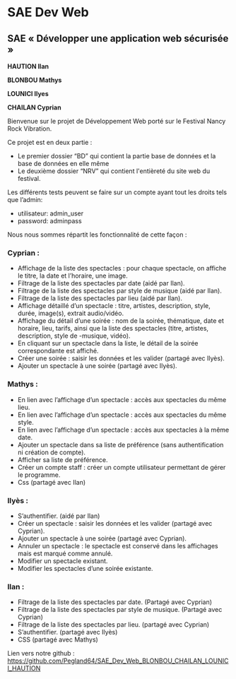 # SAE Dev Web
## SAE « Développer une application web sécurisée »

**HAUTION Ilan**

**BLONBOU Mathys**

**LOUNICI Ilyes**

**CHAILAN Cyprian**

Bienvenue sur le projet de Développement Web porté sur le Festival Nancy Rock Vibration.

Ce projet est en deux partie :
- Le premier dossier “BD” qui contient la partie base de données et la base de données en elle même
- Le deuxième dossier “NRV” qui contient l'entièreté du site web du festival.

Les différents tests peuvent se faire sur un compte ayant tout les droits tels que l’admin:
- utilisateur: admin_user
- password: adminpass


Nous nous sommes répartit les fonctionnalité de cette façon :

### Cyprian :

- Affichage de la liste des spectacles : pour chaque spectacle, on affiche le titre, la date et l’horaire, une image.
- Filtrage de la liste des spectacles par date (aidé par Ilan).
- Filtrage de la liste des spectacles par style de musique (aidé par Ilan).
- Filtrage de la liste des spectacles par lieu (aidé par Ilan).
- Affichage détaillé d’un spectacle : titre, artistes, description, style, durée, image(s), extrait audio/vidéo.
- Affichage du détail d’une soirée : nom de la soirée, thématique, date et horaire, lieu, tarifs, ainsi que la liste des spectacles (titre, artistes, description, style de -musique, vidéo).
- En cliquant sur un spectacle dans la liste, le détail de la soirée correspondante est affiché.
- Créer une soirée : saisir les données et les valider (partagé avec Ilyès).
- Ajouter un spectacle à une soirée (partagé avec Ilyès).

### Mathys :
- En lien avec l’affichage d’un spectacle : accès aux spectacles du même lieu.
- En lien avec l’affichage d’un spectacle : accès aux spectacles du même style.
- En lien avec l’affichage d’un spectacle : accès aux spectacles à la même date.
- Ajouter un spectacle dans sa liste de préférence (sans authentification ni création de compte).
- Afficher sa liste de préférence.
- Créer un compte staff : créer un compte utilisateur permettant de gérer le programme.
- Css (partagé avec Ilan)

### Ilyès :
- S’authentifier. (aidé par Ilan)
- Créer un spectacle : saisir les données et les valider (partagé avec Cyprian).
- Ajouter un spectacle à une soirée (partagé avec Cyprian).
- Annuler un spectacle : le spectacle est conservé dans les affichages mais est marqué comme annulé.
- Modifier un spectacle existant.
- Modifier les spectacles d’une soirée existante.

### Ilan :
- Filtrage de la liste des spectacles par date. (Partagé avec Cyprian)
- Filtrage de la liste des spectacles par style
de musique. (Partagé avec Cyprian)
- Filtrage de la liste des spectacles par lieu. (partagé avec Cyprian)
- S’authentifier. (partagé avec Ilyès)
- CSS (partagé avec Mathys)

Lien vers notre github :
https://github.com/Pegland64/SAE_Dev_Web_BLONBOU_CHAILAN_LOUNICI_HAUTION


